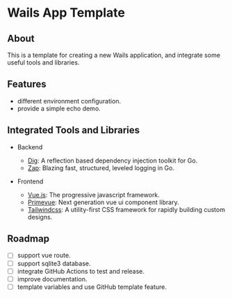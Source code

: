 # Wails App Template

## About

This is a template for creating a new Wails application, and integrate some useful tools and libraries.

## Features

- different environment configuration.
- provide a simple echo demo.

## Integrated Tools and Libraries

- Backend
    - [Dig](https://github.com/uber-go/dig): A reflection based dependency injection toolkit for Go.
    - [Zap](https://github.com/uber-go/zap): Blazing fast, structured, leveled logging in Go.

- Frontend
    - [Vue.js](https://vuejs.org/): The progressive javascript framework.
    - [Primevue](https://primevue.org/): Next generation vue ui component library.
    - [Tailwindcss](https://tailwindcss.com/): A utility-first CSS framework for rapidly building custom designs.

## Roadmap

- [ ] support vue route.
- [ ] support sqlite3 database.
- [ ] integrate GitHub Actions to test and release.
- [ ] improve documentation.
- [ ] template variables and use GitHub template feature.
